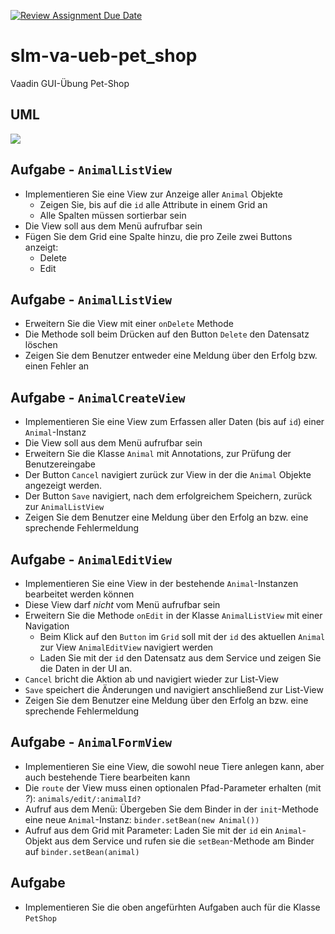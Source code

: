 [![Review Assignment Due Date](https://classroom.github.com/assets/deadline-readme-button-22041afd0340ce965d47ae6ef1cefeee28c7c493a6346c4f15d667ab976d596c.svg)](https://classroom.github.com/a/sfZ1bPLw)
# slm-va-ueb-pet_shop

Vaadin GUI-Übung Pet-Shop

## UML

[![](https://img.plantuml.biz/plantuml/svg/lLHDQzj04BtlhzZSR8hSDaTXGbBJb41e0uBsK4ePQSVIDjAkEZl2k1__lMDznPPZarDrMMRcwSrxioDT1mRYfYgLkk02AzHr2TQfy6XT3GILpae8uOQPRDemtcNU9VONwZTJoCfILk9HhGPZhClrvHIVC19wtjQuUWVPOqw-SMRbIq_wIs4Pp-1llUCpo5tv8uYL15n8aEnw3x4wiFCCjB06DLOrRtM5LOeKkbJM-jjZIYUgcOH3IkXONTG4UGMw2NZdH7Y5nWBZWxm2EGQzXZAWsYCB1HY_sGsAgNbfbptVlggzarp2snArtEVb4VcKUMovN6ui5z-x-EfgYdlYFgMHC6DmkTp-YEWCFa7MlZH8f-kGiQUJ3Gmmf13mj89kGEIGz5kbLBi7-iRP2ihVIiiJQMlYU-_oFd9owt4YQp1cijry3rExROkp0gYFQx8PniOtgMn2cugYzdpLzvhD3yF5OZ6V03yWoqAyJjgZp-7FHkOnqpxz8QECFxM7dkjOfzwN2Ax7iU_apNQbNkdVmUq3oWtvMh_KhtoOX24S94ULFTdePuZ_fw5kXlSsy6UBczwN2134Fc15A9_MMSXxOyzpt7ggZW2gg-c8R5xmL_aB67JVegjX64Dz-ISQYrFHQX8VSKqzg2DJ9ruPF4qxFADcSAUkqHdvD_m3)](https://editor.plantuml.com/uml/lLHDQzj04BtlhzZSR8hSDaTXGbBJb41e0uBsK4ePQSVIDjAkEZl2k1__lMDznPPZarDrMMRcwSrxioDT1mRYfYgLkk02AzHr2TQfy6XT3GILpae8uOQPRDemtcNU9VONwZTJoCfILk9HhGPZhClrvHIVC19wtjQuUWVPOqw-SMRbIq_wIs4Pp-1llUCpo5tv8uYL15n8aEnw3x4wiFCCjB06DLOrRtM5LOeKkbJM-jjZIYUgcOH3IkXONTG4UGMw2NZdH7Y5nWBZWxm2EGQzXZAWsYCB1HY_sGsAgNbfbptVlggzarp2snArtEVb4VcKUMovN6ui5z-x-EfgYdlYFgMHC6DmkTp-YEWCFa7MlZH8f-kGiQUJ3Gmmf13mj89kGEIGz5kbLBi7-iRP2ihVIiiJQMlYU-_oFd9owt4YQp1cijry3rExROkp0gYFQx8PniOtgMn2cugYzdpLzvhD3yF5OZ6V03yWoqAyJjgZp-7FHkOnqpxz8QECFxM7dkjOfzwN2Ax7iU_apNQbNkdVmUq3oWtvMh_KhtoOX24S94ULFTdePuZ_fw5kXlSsy6UBczwN2134Fc15A9_MMSXxOyzpt7ggZW2gg-c8R5xmL_aB67JVegjX64Dz-ISQYrFHQX8VSKqzg2DJ9ruPF4qxFADcSAUkqHdvD_m3)


## Aufgabe - `AnimalListView`

- Implementieren Sie eine View zur Anzeige aller `Animal` Objekte
    - Zeigen Sie, bis auf die `id` alle Attribute in einem Grid an
    - Alle Spalten müssen sortierbar sein
- Die View soll aus dem Menü aufrufbar sein
- Fügen Sie dem Grid eine Spalte hinzu, die pro Zeile zwei Buttons anzeigt:
    - Delete
    - Edit


## Aufgabe - `AnimalListView`

- Erweitern Sie die View mit einer `onDelete` Methode
- Die Methode soll beim Drücken auf den Button `Delete` den Datensatz löschen
- Zeigen Sie dem Benutzer entweder eine Meldung über den Erfolg bzw. einen Fehler an


## Aufgabe - `AnimalCreateView`

- Implementieren Sie eine View zum Erfassen aller Daten (bis auf `id`) einer `Animal`-Instanz
- Die View soll aus dem Menü aufrufbar sein
- Erweitern Sie die Klasse `Animal` mit Annotations, zur Prüfung der Benutzereingabe
- Der Button `Cancel` navigiert zurück zur View in der die `Animal` Objekte angezeigt werden.
- Der Button `Save` navigiert, nach dem erfolgreichem Speichern, zurück zur `AnimalListView`
- Zeigen Sie dem Benutzer eine Meldung über den Erfolg an bzw. eine sprechende Fehlermeldung


## Aufgabe - `AnimalEditView`

- Implementieren Sie eine View in der bestehende `Animal`-Instanzen bearbeitet werden können
- Diese View darf *nicht* vom Menü aufrufbar sein
- Erweitern Sie die Methode `onEdit` in der Klasse `AnimalListView` mit einer Navigation
    - Beim Klick auf den `Button` im `Grid` soll mit der `id` des aktuellen `Animal` zur View `AnimalEditView` navigiert werden
    - Laden Sie mit der `id` den Datensatz aus dem Service und zeigen Sie die Daten in der UI an.
- `Cancel` bricht die Aktion ab und navigiert wieder zur List-View
- `Save` speichert die Änderungen und navigiert anschließend zur List-View
- Zeigen Sie dem Benutzer eine Meldung über den Erfolg an bzw. eine sprechende Fehlermeldung

## Aufgabe - `AnimalFormView`

- Implementieren Sie eine View, die sowohl neue Tiere anlegen kann, aber auch bestehende Tiere bearbeiten kann
- Die `route` der View muss einen optionalen Pfad-Parameter erhalten (mit *?*): ```animals/edit/:animalId?``` 
- Aufruf aus dem Menü: Übergeben Sie dem Binder in der `init`-Methode eine neue 
  `Animal`-Instanz: ```binder.setBean(new Animal())```
- Aufruf aus dem Grid mit Parameter: Laden Sie mit der `id` ein `Animal`-Objekt aus dem Service und rufen 
  sie die `setBean`-Methode am Binder auf ```binder.setBean(animal)``` 


## Aufgabe

- Implementieren Sie die oben angefürhten Aufgaben auch für die Klasse `PetShop`